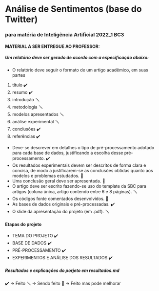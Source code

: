 # Análise de Sentimentos (base do Twitter)



### para matéria de Inteligência Artificial 2022_1 BC3

#### MATERIAL A SER ENTREGUE AO PROFESSOR:


##### Um relatório deve ser gerado de acordo com a especificação abaixo:
* O relatório deve seguir o formato de um artigo acadêmico, em suas partes 
 1. título ✔️
 2. resumo ✔️
 3. introdução 🪛
 4. metodologia 🪛
 5. modelos apresentados 🪛
 6. análise experimental 🪛
 7. conclusões ✔️
 8. referências ✔️

* Deve-se descrever em detalhes o tipo de pré-processamento adotado para cada base de dados, justificando a escolha desse pré-processamento.  ✔️ 
* Os resultados experimentais devem ser descritos de forma clara e concisa, de modo a justificarem-se as conclusões obtidas quanto aos modelos e problemas estudados. 🔨
* Uma conclusão geral deve ser apresentada. 🔨
* O artigo deve ser escrito fazendo-se uso do template da SBC para artigos (coluna única, artigo contendo entre 6 e 8 páginas). 🪛
* Os códigos fonte comentados desenvolvidos. 🔨
* As bases de dados originais e pré-processadas. ✔️
* O slide da apresentação do projeto (em .pdf). 🪛


#### Etapas do projeto
* TEMA DO PROJETO ✔️ 
* BASE DE DADOS ✔️ 
* PRÉ-PROCESSAMENTO ✔️
* EXPERIMENTOS E ANÁLISE DOS RESULTADOS ✔️ 
##### Resultados e explicações do porjeto em resultados.md


✔️ -> Feito
🪛 -> Sendo feito
🔨 -> Feito mas pode melhorar